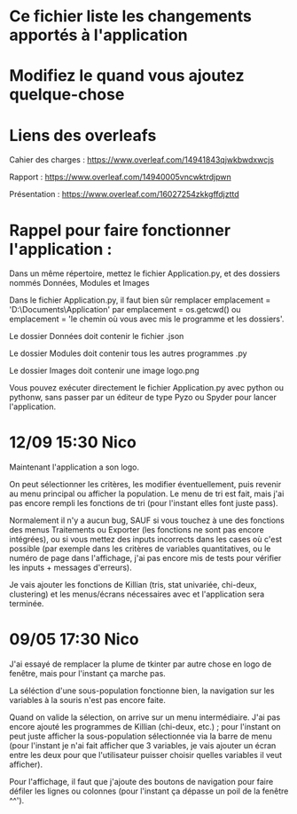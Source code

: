 # Ce fichier liste les changements apportés à l'application
# Modifiez le quand vous ajoutez quelque-chose


# Liens des overleafs

Cahier des charges :  https://www.overleaf.com/14941843qjwkbwdxwcjs

Rapport :             https://www.overleaf.com/14940005vncwktrdjpwn

Présentation :        https://www.overleaf.com/16027254zkkgffdjzttd


# Rappel pour faire fonctionner l'application :

Dans un même répertoire, mettez le fichier Application.py, et des dossiers nommés Données, Modules et Images

Dans le fichier Application.py, il faut bien sûr remplacer emplacement = 'D:\\Documents\\Application' par emplacement = os.getcwd() ou emplacement = 'le chemin où vous avec mis le programme et les dossiers'.

Le dossier Données doit contenir le fichier .json

Le dossier Modules doit contenir tous les autres programmes .py

Le dossier Images doit contenir une image logo.png

Vous pouvez exécuter directement le fichier Application.py avec python ou pythonw, sans passer par un éditeur de type Pyzo ou Spyder pour lancer l'application.


# 12/09 15:30 Nico

Maintenant l'application a son logo.

On peut sélectionner les critères, les modifier éventuellement, puis revenir au menu principal ou afficher la population. Le menu de tri est fait, mais j'ai pas encore rempli les fonctions de tri (pour l'instant elles font juste pass).

Normalement il n'y a aucun bug, SAUF si vous touchez à une des fonctions des menus Traitements ou Exporter (les fonctions ne sont pas encore intégrées), ou si vous mettez des inputs incorrects dans les cases où c'est possible (par exemple dans les critères de variables quantitatives, ou le numéro de page dans l'affichage, j'ai pas encore mis de tests pour vérifier les inputs + messages d'erreurs).

Je vais ajouter les fonctions de Killian (tris, stat univariée, chi-deux, clustering) et les menus/écrans nécessaires avec et l'application sera terminée.


# 09/05 17:30 Nico

J'ai essayé de remplacer la plume de tkinter par autre chose en logo de fenêtre, mais pour l'instant ça marche pas.

La séléction d'une sous-population fonctionne bien, la navigation sur les variables à la souris n'est pas encore faite.

Quand on valide la sélection, on arrive sur un menu intermédiaire. J'ai pas encore ajouté les programmes de Killian (chi-deux, etc.) ; pour l'instant on peut juste afficher la sous-population sélectionnée via la barre de menu (pour l'instant je n'ai fait afficher que 3 variables, je vais ajouter un écran entre les deux pour que l'utilisateur puisser choisir quelles variables il veut afficher).

Pour l'affichage, il faut que j'ajoute des boutons de navigation pour faire défiler les lignes ou colonnes (pour l'instant ça dépasse un poil de la fenêtre ^^').
